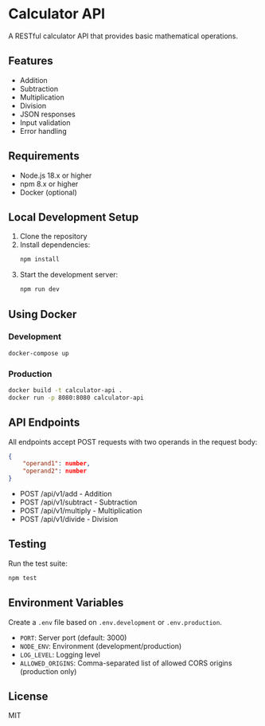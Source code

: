 # Calculator API

A RESTful calculator API that provides basic mathematical operations.

## Features

- Addition
- Subtraction
- Multiplication
- Division
- JSON responses
- Input validation
- Error handling

## Requirements

- Node.js 18.x or higher
- npm 8.x or higher
- Docker (optional)

## Local Development Setup

1. Clone the repository
2. Install dependencies:
   ```bash
   npm install
   ```
3. Start the development server:
   ```bash
   npm run dev
   ```

## Using Docker

### Development
```bash
docker-compose up
```

### Production
```bash
docker build -t calculator-api .
docker run -p 8080:8080 calculator-api
```

## API Endpoints

All endpoints accept POST requests with two operands in the request body:

```json
{
    "operand1": number,
    "operand2": number
}
```

- POST /api/v1/add - Addition
- POST /api/v1/subtract - Subtraction
- POST /api/v1/multiply - Multiplication
- POST /api/v1/divide - Division

## Testing

Run the test suite:
```bash
npm test
```

## Environment Variables

Create a `.env` file based on `.env.development` or `.env.production`.

- `PORT`: Server port (default: 3000)
- `NODE_ENV`: Environment (development/production)
- `LOG_LEVEL`: Logging level
- `ALLOWED_ORIGINS`: Comma-separated list of allowed CORS origins (production only)

## License

MIT

